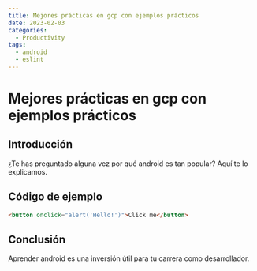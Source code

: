 ```yaml
---
title: Mejores prácticas en gcp con ejemplos prácticos
date: 2023-02-03
categories:
  - Productivity
tags:
  - android
  - eslint
---
```


# Mejores prácticas en gcp con ejemplos prácticos

## Introducción

¿Te has preguntado alguna vez por qué android es tan popular? Aquí te lo explicamos.

## Código de ejemplo

```html
<button onclick="alert('Hello!')">Click me</button>
```

## Conclusión

Aprender android es una inversión útil para tu carrera como desarrollador.